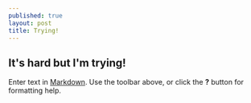 ```yaml
---
published: true
layout: post
title: Trying!
---
```

## It's hard but I'm trying!

Enter text in [Markdown](http://daringfireball.net/projects/markdown/). Use the toolbar above, or click the **?** button for formatting help.
